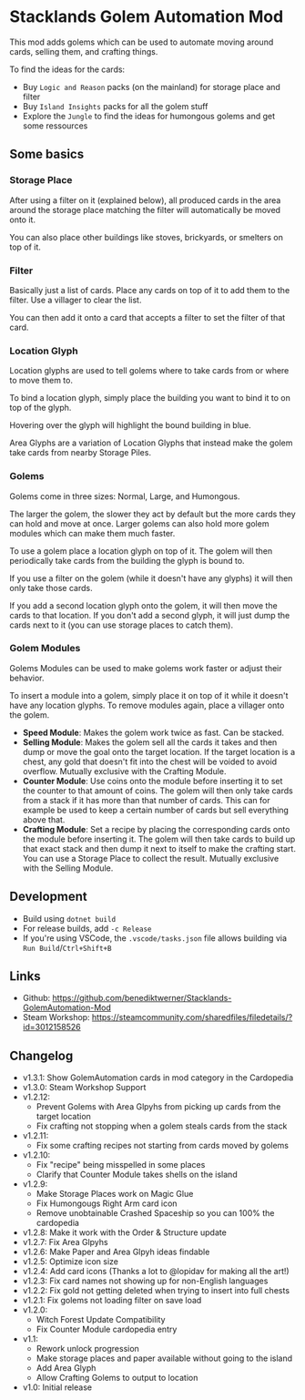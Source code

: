 # Stacklands Golem Automation Mod

This mod adds golems which can be used to automate moving around cards, selling them, and crafting things.

To find the ideas for the cards:

- Buy `Logic and Reason` packs (on the mainland) for storage place and filter
- Buy `Island Insights` packs for all the golem stuff
- Explore the `Jungle` to find the ideas for humongous golems and get some ressources

## Some basics

### Storage Place

After using a filter on it (explained below), all produced cards in the area around
the storage place matching the filter will automatically be moved onto it.

You can also place other buildings like stoves, brickyards, or smelters on top of it.

### Filter

Basically just a list of cards. Place any cards on top of it to add them to the filter. Use a villager to clear the list.

You can then add it onto a card that accepts a filter to set the filter of that card.

### Location Glyph

Location glyphs are used to tell golems where to take cards from or where to move them to.

To bind a location glyph, simply place the building you want to bind it to on top of the glyph.

Hovering over the glyph will highlight the bound building in blue.

Area Glyphs are a variation of Location Glyphs that instead make the golem take cards from nearby Storage Piles.

### Golems

Golems come in three sizes: Normal, Large, and Humongous.

The larger the golem, the slower they act by default but the more cards they can hold and move at once.
Larger golems can also hold more golem modules which can make them much faster.

To use a golem place a location glyph on top of it. The golem will then periodically take cards from the building the glyph is bound to.

If you use a filter on the golem (while it doesn't have any glyphs) it will then only take those cards.

If you add a second location glyph onto the golem, it will then move the cards to that location. If you don't add a second glyph, it will
just dump the cards next to it (you can use storage places to catch them).

### Golem Modules

Golems Modules can be used to make golems work faster or adjust their behavior.

To insert a module into a golem, simply place it on top of it while it doesn't have any location glyphs. To remove modules again,
place a villager onto the golem.

- **Speed Module**: Makes the golem work twice as fast. Can be stacked.
- **Selling Module**: Makes the golem sell all the cards it takes and then dump or move the goal onto the target location. If the target location is a chest, any gold that doesn't fit into the chest will be voided to avoid overflow. Mutually exclusive with the Crafting Module.
- **Counter Module**: Use coins onto the module before inserting it to set the counter to that amount of coins. The golem will then only take cards from a stack if it has more than that number of cards. This can for example be used to keep a certain number of cards but sell everything above that.
- **Crafting Module**: Set a recipe by placing the corresponding cards onto the module before inserting it. The golem will then take cards to build up that exact stack and then dump it next to itself to make the crafting start. You can use a Storage Place to collect the result. Mutually exclusive with the Selling Module.

## Development

- Build using `dotnet build`
- For release builds, add `-c Release`
- If you're using VSCode, the `.vscode/tasks.json` file allows building via `Run Build`/`Ctrl+Shift+B`

## Links

- Github: https://github.com/benediktwerner/Stacklands-GolemAutomation-Mod
- Steam Workshop: https://steamcommunity.com/sharedfiles/filedetails/?id=3012158526

## Changelog

- v1.3.1: Show GolemAutomation cards in mod category in the Cardopedia
- v1.3.0: Steam Workshop Support
- v1.2.12:
  - Prevent Golems with Area Glpyhs from picking up cards from the target location
  - Fix crafting not stopping when a golem steals cards from the stack
- v1.2.11:
  - Fix some crafting recipes not starting from cards moved by golems
- v1.2.10:
  - Fix "recipe" being misspelled in some places
  - Clarify that Counter Module takes shells on the island
- v1.2.9:
  - Make Storage Places work on Magic Glue
  - Fix Humongougs Right Arm card icon
  - Remove unobtainable Crashed Spaceship so you can 100% the cardopedia
- v1.2.8: Make it work with the Order & Structure update
- v1.2.7: Fix Area Glpyhs
- v1.2.6: Make Paper and Area Glpyh ideas findable
- v1.2.5: Optimize icon size
- v1.2.4: Add card icons (Thanks a lot to @lopidav for making all the art!)
- v1.2.3: Fix card names not showing up for non-English languages
- v1.2.2: Fix gold not getting deleted when trying to insert into full chests
- v1.2.1: Fix golems not loading filter on save load
- v1.2.0:
  - Witch Forest Update Compatibility
  - Fix Counter Module cardopedia entry
- v1.1:
  - Rework unlock progression
  - Make storage places and paper available without going to the island
  - Add Area Glyph
  - Allow Crafting Golems to output to location
- v1.0: Initial release
